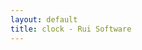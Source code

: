 ```yaml
---
layout: default
title: clock - Rui Software
---
```


<article id="time" style="font-size: 12vmax;text-align:center;" />

<script type="text/javascript">
var datemode = false;
function refreshClock()
{
    var nowTime = new Date();
    var value = "";
    if (datemode) {
        value = nowTime.toLocaleDateString() + " ";
    }
    value = value + nowTime.toLocaleTimeString();
    $("#time").text(value);

    setInterval('refreshClock()',1000);
}

$(function(){
    $("#time").on("click", function() { datemode = !datemode;} );
    refreshClock();
});
</script>